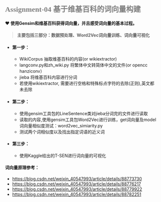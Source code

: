 ### <font color="gray" size="5" face="我是微软雅黑">Assignment-04 基于维基百科的词向量构建</font> 

#### &#10084; 使用Gensim和维基百科获得词向量，并且感受词向量的基本过程。

> #### 主要包括三部分：数据预处理、Word2Vec词向量训练、词向量可视化    

+ #### 第一步：
    * WikiCorpus 抽取维基百科的内容(or wikiextractor)
    * langconv.py和zh_wiki.py 将繁体中文转简体中文的文件(or opencc hanziconv）
    * jieba 将维基百科内容进行分词
    * 若使用wikiextractor, 需要进行空格和特殊标点字符的去除(正则),英文都未去除

+ #### 第二步：
    * 使用gensim工具包的LineSentence类对jieba分词完的文件进行读取
    * 读取的内容,使用gensim工具包Word2Vec进行训练，get词向量及model
    词向量相似度测试：word2vec_simiarity.py
    * 测试两个词相似度以及找出指定词语的近义词

+ #### 第三步：
    * 使用Kaggle给出的T-SEN进行词向量的可视化

####  词向量原理参考：
+ https://blog.csdn.net/weixin_40547993/article/details/88773730 
+ https://blog.csdn.net/weixin_40547993/article/details/88776217  
+ https://blog.csdn.net/weixin_40547993/article/details/88779922  
+ https://blog.csdn.net/weixin_40547993/article/details/88782251  
